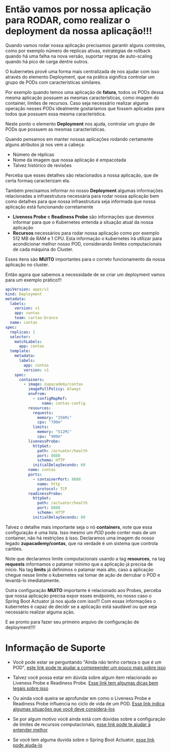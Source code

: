 # Então vamos por nossa aplicação para RODAR, como realizar o deployment da nossa aplicação!!!

Quando vamos rodar nossa aplicação precisamos garantir alguns controles, como por
exemplo número de replicas ativas, estratégias de rollback quando há uma falha na nova
versão, suportar regras de auto-scaling quando há pico de carga dentre outros.

O kubernetes provê uma forma mais centralizada de nos ajudar com isso através do elemento
Deployment, que na prática significa controlar um grupo de PODs com características similares.

Por exemplo quando temos uma aplicação de **fatura**, todos os PODs dessa mesma aplicação possuem
as mesmas características, como imagem do container, limites de recursos. Caso seja
necessário realizar alguma operação nesses PODs idealmente gostaríamos que fossem aplicadas
para todos que possuem essa mesma característica.

Neste ponto o elemento **Deployment** nos ajuda, controlar um grupo de PODs que possuem as mesmas características.

Quando pensamos em manter nossas aplicações rodando certamente alguns atributos já nos vem a cabeça:
* Número de réplicas
* Nome da imagem que nossa aplicação é empacotada 
* Talvez histórico de revisões 

Perceba que esses detalhes são relacionados a nossa aplicação, que de certa formaq caracterizam ela.

Também precisamos informar no nosso **Deployment** algumas informações relacionadas a infraestrutura necessária para rodar
nossa aplicação bem como detalhes para que nossa infraestrutura seja informada que nossa aplicação está funcionando 
corretamente

* **Liveness Probe** e **Readiness Probe** são informações que devemos informar para que o Kubernetes entenda a situação atual da nossa aplicação 
* **Recursos** necessários para rodar nossa aplicação como por exemplo 512 MB de RAM e 1 CPU. Esta informação o kubernetes irá
utilizar para acondicionar melhor nosso POD, considerando limites computacionais de cada máquina do Cluster.

Esses itens são **MUITO** importantes para o correto funcionamento da nossa aplicação no cluster.

Então agora que sabemos a necessidade de se criar um deployment vamos para um exemplo prático!!!

```yaml
apiVersion: apps/v1
kind: Deployment
metadata:
  labels:
    version: v1
    app: contas
    team: cartao-branco
  name: contas
spec:
  replicas: 1
  selector:
    matchLabels:
      app: contas
  template:
    metadata:
      labels:
        app: contas
        version: v1
    spec:
      containers:
        - image: zupacademy/contas
          imagePullPolicy: Always
          envFrom:
            - configMapRef:
                name: contas-config
          resources:
            requests:
              memory: "256Mi"
              cpu: "700m"
            limits:
              memory: "512Mi"
              cpu: "900m"
          livenessProbe:
            httpGet:
              path: /actuator/health
              port: 8888
              scheme: HTTP
            initialDelaySeconds: 60
          name: contas
          ports:
            - containerPort: 8888
              name: http
              protocol: TCP
          readinessProbe:
            httpGet:
              path: /actuator/health
              port: 8888
              scheme: HTTP
            initialDelaySeconds: 60
```

Talvez o detalhe mais importante seja o nó **containers**, note que essa configuração é uma lista. Isso mesmo um _POD_ pode conter 
mais de um container, não há restrições à isso. Declaramos uma imagem do nosso legado **zupacademy/contas**, que na verdade é um 
sistema que controla cartões.

Note que declaramos limite computacionais usando a tag **resources**, na tag **requests** informamos o patamar mínimo que a aplicação
já precisa de início. Na tag **limits** já definimos o patamar mais alto, caso a aplicação chegue nesse limite o kubernetes vai tomar de ação
de derrubar o POD e levantá-lo imediatamente.  


Outra configuração **MUITO** importante é relacionado aos Probes, perceba que nossa aplicação precisa expor esses endpoints, no nosso caso
o Spring Boot Actuator já nos ajuda com isso!!! Com essas informações o kubernetes é capaz de decidir se a aplicação está saudável ou que seja 
necessário realizar alguma ação.

E ae pronto para fazer seu primeiro arquivo de configuração de deployment!!!!

# Informação de Suporte

* Você pode estar se perguntando "Ainda não tenho certeza o que é um POD", [este link pode te ajudar a compreender 
    um pouco mais sobre isso](https://kubernetes.io/docs/concepts/workloads/pods/)

* Talvez você possa estar em dúvida sobre algum item relacionado ao Liveness Probe e Readiness Probe. [Esse link tem algumas dicas bem legais sobre isso](https://kubernetes.io/docs/tasks/configure-pod-container/configure-liveness-readiness-startup-probes/)

* Ou ainda você queira se aprofundar em como o Liveness Probe e Readiness Probe influencia no ciclo de vida de um POD. [Esse link indica algumas situações que você deve considerá-los](https://kubernetes.io/docs/concepts/workloads/pods/pod-lifecycle/#when-should-you-use-a-liveness-probe)

* Se por algum motivo você ainda está com dúvidas sobre a configuração de limites de recursos computacionais, [esse link pode te ajudar à entender melhor](https://cloud.google.com/blog/products/gcp/kubernetes-best-practices-resource-requests-and-limits)

* Se você tem alguma duvida sobre o Spring Boot Actuator, [esse link pode ajuda-lo](https://docs.spring.io/spring-boot/docs/current/reference/html/production-ready-features.html)